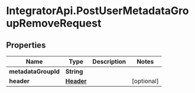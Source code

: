 # IntegratorApi.PostUserMetadataGroupRemoveRequest

## Properties

Name | Type | Description | Notes
------------ | ------------- | ------------- | -------------
**metadataGroupId** | **String** |  | 
**header** | [**Header**](Header.md) |  | [optional] 


